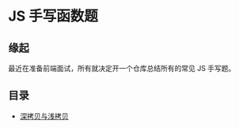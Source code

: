 # JS 手写函数题

## 缘起

最近在准备前端面试，所有就决定开一个仓库总结所有的常见 JS 手写题。

## 目录

- [深拷贝与浅拷贝](./%E6%B5%85%E6%8B%B7%E8%B4%9D%E4%B8%8E%E6%B7%B1%E6%8B%B7%E8%B4%9D.js)
